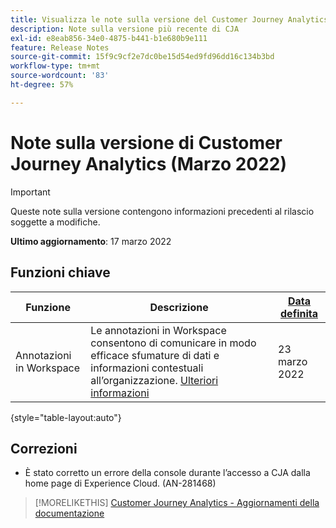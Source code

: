```yaml
---
title: Visualizza le note sulla versione del Customer Journey Analytics corrente
description: Note sulla versione più recente di CJA
exl-id: e8eab856-34e0-4875-b441-b1e680b9e111
feature: Release Notes
source-git-commit: 15f9c9cf2e7dc0be15d54ed9fd96dd16c134b3bd
workflow-type: tm+mt
source-wordcount: '83'
ht-degree: 57%

---
```


# Note sulla versione di Customer Journey Analytics (Marzo 2022)

>[!IMPORTANT]
>
>Queste note sulla versione contengono informazioni precedenti al rilascio soggette a modifiche.

**Ultimo aggiornamento**: 17 marzo 2022

## Funzioni chiave

| Funzione | Descrizione | [Data definita](/help/release-notes/releases.md) |
| ----------- | ---------- | ----- |
| Annotazioni in Workspace | Le annotazioni in Workspace consentono di comunicare in modo efficace sfumature di dati e informazioni contestuali all’organizzazione. [Ulteriori informazioni](/help/components/annotations/overview.md) | 23 marzo 2022 |

{style=&quot;table-layout:auto&quot;}

## Correzioni

* È stato corretto un errore della console durante l’accesso a CJA dalla home page di Experience Cloud. (AN-281468)

>[!MORELIKETHIS]
>[Customer Journey Analytics - Aggiornamenti della documentazione](/help/release-notes/doc-changes.md)
